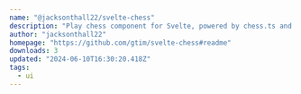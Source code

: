 ```yaml
---
name: "@jacksonthall22/svelte-chess"
description: "Play chess component for Svelte, powered by chess.ts and Chessground."
author: "jacksonthall22"
homepage: "https://github.com/gtim/svelte-chess#readme"
downloads: 3
updated: "2024-06-10T16:30:20.418Z"
tags: 
  - ui
---
```

